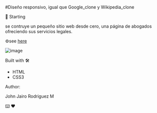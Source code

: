 #Diseño responsivo, igual que Google_clone y Wikipedia_clone

 🚀 Starting

se contruye un pequeño sitio web desde cero, una página de abogados ofreciendo sus servicios legales.

⚙️see [here](https://johnrodriguezm.github.io/responsive/flex.html)

![image](https://user-images.githubusercontent.com/87795271/130886942-b1a26693-9773-48d3-b053-42db5f80cc13.png)

Built with 🛠️

- HTML
- CSS3


Author:

John Jairo Rodriguez M

⌨️  ❤️




